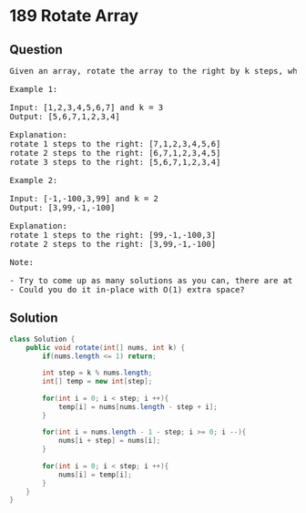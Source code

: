 # 189 Rotate Array
## Question
<pre>
Given an array, rotate the array to the right by k steps, where k is non-negative.

Example 1:

Input: [1,2,3,4,5,6,7] and k = 3
Output: [5,6,7,1,2,3,4]

Explanation:
rotate 1 steps to the right: [7,1,2,3,4,5,6]
rotate 2 steps to the right: [6,7,1,2,3,4,5]
rotate 3 steps to the right: [5,6,7,1,2,3,4]

Example 2:

Input: [-1,-100,3,99] and k = 2
Output: [3,99,-1,-100]

Explanation: 
rotate 1 steps to the right: [99,-1,-100,3]
rotate 2 steps to the right: [3,99,-1,-100]

Note:

- Try to come up as many solutions as you can, there are at least 3 different ways to solve this problem.
- Could you do it in-place with O(1) extra space?
</pre>
<div STYLE="page-break-after: always;">

## Solution
```java
class Solution {
    public void rotate(int[] nums, int k) {
        if(nums.length <= 1) return;
        
        int step = k % nums.length;
        int[] temp = new int[step];
        
        for(int i = 0; i < step; i ++){
            temp[i] = nums[nums.length - step + i];
        }
        
        for(int i = nums.length - 1 - step; i >= 0; i --){
            nums[i + step] = nums[i];
        }
        
        for(int i = 0; i < step; i ++){
            nums[i] = temp[i];
        }
    }
}
```
